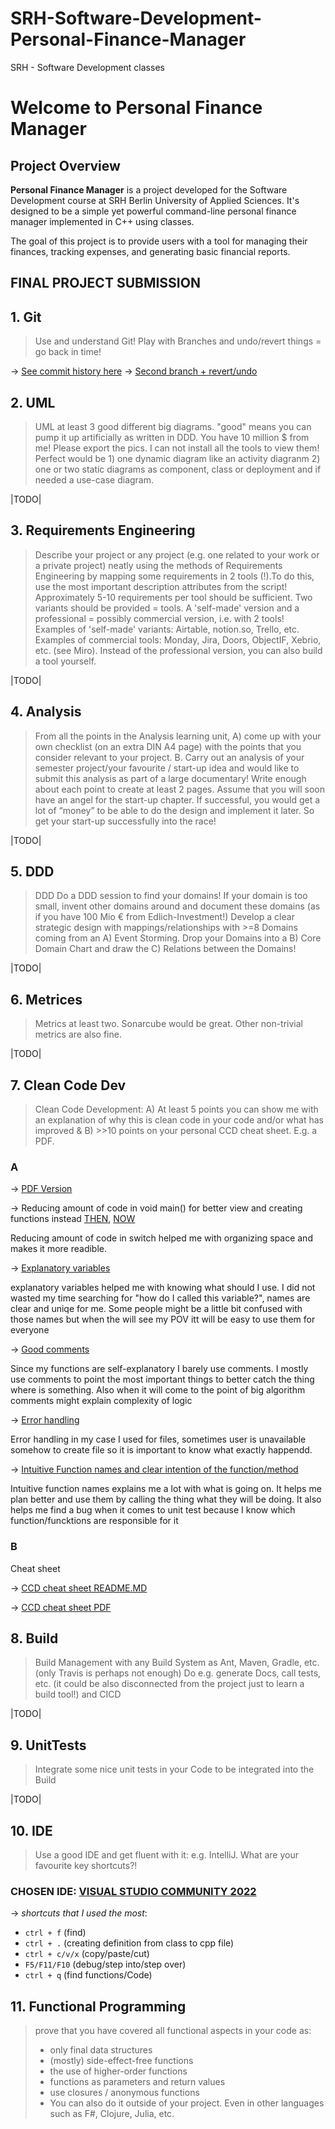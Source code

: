 # SRH-Software-Development-Personal-Finance-Manager
SRH - Software Development classes 

# Welcome to Personal Finance Manager

## Project Overview

**Personal Finance Manager** is a project developed for the Software Development course at SRH Berlin University of Applied Sciences. It's designed to be a simple yet powerful command-line personal finance manager implemented in C++ using classes.

The goal of this project is to provide users with a tool for managing their finances, tracking expenses, and generating basic financial reports.

## FINAL PROJECT SUBMISSION

## 1. Git

>Use and understand Git! Play with Branches and undo/revert things = go back in time!

&rarr; [See commit history here](https://github.com/gaderiv/SRH-Software-Development-Personal-Finance-Manager/commits/master)
&rarr; [Second branch + revert/undo](https://github.com/gaderiv/SRH-Software-Development-Personal-Finance-Manager/commits/InDev#:~:text=Revert%20%22reverse%22,%E2%80%A6)

## 2. UML 

>UML at least 3 good different big diagrams. "good" means you can pump it up artificially as written in DDD. You have 10 million $ from me! Please export the pics. I can not install all the tools to view them! Perfect would be 1) one dynamic diagram like an activity diagranm 2) one or two static diagrams as component, class or deployment and if needed a use-case diagram.

|TODO|

## 3. Requirements Engineering

>Describe your project or any project (e.g. one related to your work or a private project) neatly using the methods of Requirements Engineering by mapping some requirements in 2 tools (!).To do this, use the most important description attributes from the script! Approximately 5-10 requirements per tool should be sufficient. Two variants should be provided = tools. A 'self-made' version and a professional = possibly commercial version, i.e. with 2 tools! Examples of 'self-made' variants: Airtable, notion.so, Trello, etc. Examples of commercial tools: Monday, Jira, Doors, ObjectIF, Xebrio, etc. (see Miro). Instead of the professional version, you can also build a tool yourself.

|TODO|

## 4. Analysis

>From all the points in the Analysis learning unit, A) come up with your own checklist (on an extra DIN A4 page) with the points that you consider relevant to your project. B. Carry out an analysis of your semester project/your favourite / start-up idea and would like to submit this analysis as part of a large documentary! Write enough about each point to create at least 2 pages. Assume that you will soon have an angel for the start-up chapter. If successful, you would get a lot of “money” to be able to do the design and implement it later. So get your start-up successfully into the race!

|TODO|

## 5. DDD

>DDD Do a DDD session to find your domains! If your domain is too small, invent other domains around and document these domains (as if you have 100 Mio € from Edlich-Investment!) Develop a clear strategic design with mappings/relationships with >=8 Domains coming from an A) Event Storming. Drop your Domains into a B) Core Domain Chart and draw the C) Relations between the Domains!  

|TODO|

## 6. Metrices

>Metrics at least two. Sonarcube would be great. Other non-trivial metrics are also fine.

|TODO|

## 7. Clean Code Dev

>Clean Code Development: A) At least 5 points you can show me with an explanation of why this is clean code in your code and/or what has improved & B) >>10 points on your personal CCD cheat sheet. E.g. a PDF.

### A
&rarr; [PDF Version](https://github.com/gaderiv/SRH-Software-Development-Personal-Finance-Manager/blob/InDev/Personal%20Finance%20Manager/SRC/Clean%20Code%20Dev/Clean%20Code%20Development.pdf)

&rarr; Reducing amount of code in void main() for better view and creating functions instead [THEN](https://github.com/gaderiv/SRH-Software-Development-Personal-Finance-Manager/commit/3653979d2540aaeef5316350c4bf457dc4704d94#:~:text=case%201%3A,successfully.%5Cn%22%3B), [NOW](https://github.com/gaderiv/SRH-Software-Development-Personal-Finance-Manager/blob/3839b0aba303d450f54a0487299081db7663ccf8/Personal%20Finance%20Manager/main.cpp#L192)

Reducing amount of code in switch helped me with organizing space and makes it more readible.

&rarr; [Explanatory variables](https://github.com/gaderiv/SRH-Software-Development-Personal-Finance-Manager/blob/3839b0aba303d450f54a0487299081db7663ccf8/Personal%20Finance%20Manager/main.cpp#L167)

explanatory variables helped me with knowing what should I use. I did not wasted my time searching for "how do I called this variable?", names are clear and uniqe for me. Some people might be a little bit confused with those names but when the will see my POV itt will be easy to use them for everyone

&rarr; [Good comments](https://github.com/gaderiv/SRH-Software-Development-Personal-Finance-Manager/blob/3839b0aba303d450f54a0487299081db7663ccf8/Personal%20Finance%20Manager/FinanceManager.h#L22)

Since my functions are self-explanatory I barely use comments. I mostly use comments to point the most important things to better catch the thing where is something. Also when it will come to the point of big algorithm comments might explain complexity of logic

&rarr; [Error handling](https://github.com/gaderiv/SRH-Software-Development-Personal-Finance-Manager/blob/3839b0aba303d450f54a0487299081db7663ccf8/Personal%20Finance%20Manager/Budgeting.cpp#L26-L32)

Error handling in my case I used for files, sometimes user is unavailable somehow to create file so it is important to know what exactly happendd. 

&rarr; [Intuitive Function names and clear intention of the function/method](https://github.com/gaderiv/SRH-Software-Development-Personal-Finance-Manager/blob/3839b0aba303d450f54a0487299081db7663ccf8/Personal%20Finance%20Manager/main.cpp#L133-L161)

Intuitive function names explains me a lot with what is going on. It helps me plan better and use them by calling the thing what they will be doing. It also helps me find a bug when it comes to unit test because I know which function/funcktions are responsible for it 

### B
Cheat sheet 

&rarr; [CCD cheat sheet README.MD](https://github.com/gaderiv/SRH-Software-Development-Personal-Finance-Manager/blob/master/Personal%20Finance%20Manager/SRC/Clean%20Code%20Dev/CCD_Cheat_Sheet.md)

&rarr; [CCD cheat sheet PDF](https://github.com/gaderiv/SRH-Software-Development-Personal-Finance-Manager/blob/InDev/Personal%20Finance%20Manager/SRC/Clean%20Code%20Dev/Clean%20Code%20Development%20Cheat%20Sheet.pdf)

## 8. Build

>Build Management with any Build System as Ant, Maven, Gradle, etc. (only Travis is perhaps not enough) Do e.g. generate Docs, call tests, etc. (it could be also disconnected from the project just to learn a build tool!) and CICD

|TODO|

## 9. UnitTests

>Integrate some nice unit tests in your Code to be integrated into the Build

|TODO|

## 10. IDE

>Use a good IDE and get fluent with it: e.g. IntelliJ. What are your favourite key shortcuts?!

### CHOSEN IDE: [VISUAL STUDIO COMMUNITY 2022](https://visualstudio.microsoft.com/vs/community/)

&rarr; *shortcuts that I used the most*:
- ```ctrl + f``` (find)
- ```ctrl + .``` (creating definition from class to cpp file) 
- ```ctrl + c/v/x``` (copy/paste/cut)
- ```F5/F11/F10``` (debug/step into/step over)  
- ```ctrl + q``` (find functions/Code)

## 11. Functional Programming
>prove that you have covered all functional aspects in your code as:
>- only final data structures
>- (mostly) side-effect-free functions
>- the use of higher-order functions
>- functions as parameters and return values
>- use closures / anonymous functions
>- You can also do it outside of your project. Even in other languages such as F#, Clojure, Julia, etc. 
